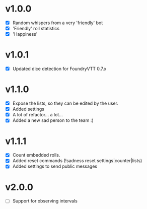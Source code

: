 # v1.0.0
- [x] Random whispers from a very 'friendly' bot
- [x] 'Friendly' roll statistics
- [x] 'Happiness'

# v1.0.1
- [x] Updated dice detection for FoundryVTT 0.7.x

# v1.1.0
- [x] Expose the lists, so they can be edited by the user.
- [x] Added settings
- [x] A lot of refactor... a lot...
- [x] Added a new sad person to the team :)

# v1.1.1
- [x] Count embedded rolls.
- [x] Added reset commands (!sadness reset settings|counter|lists)
- [x] Added settings to send public messages

# v2.0.0
- [ ] Support for observing intervals